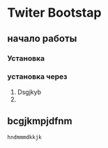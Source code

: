 # Twiter Bootstap

## начало работы

### Установка

### установка через

1. Dsgjkyb
1. 

## bcgjkmpjdfnm

``` html
hndmmmdkkjk